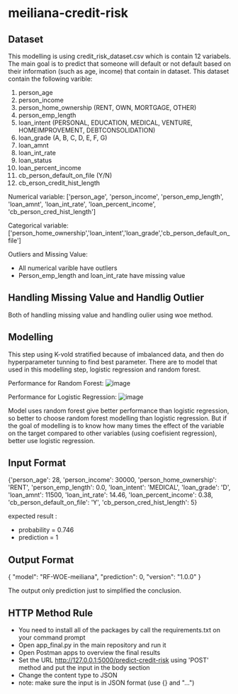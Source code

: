 # meiliana-credit-risk

## Dataset
This modelling is using credit_risk_dataset.csv which is contain 12 variabels. The main goal is to predict that someone will default or not default based on their information (such as age, income) that contain in dataset. This dataset contain the following varible:

1. person_age 
2. person_income 
3. person_home_ownership (RENT, OWN, MORTGAGE, OTHER)
4. person_emp_length 
5. loan_intent (PERSONAL, EDUCATION, MEDICAL, VENTURE, HOMEIMPROVEMENT, DEBTCONSOLIDATION)
6. loan_grade (A, B, C, D, E, F, G)
7. loan_amnt 
8. loan_int_rate
9. loan_status
10. loan_percent_income
11. cb_person_default_on_file (Y/N)
12. cb_erson_credit_hist_length

Numerical variable:
['person_age', 'person_income', 'person_emp_length', 'loan_amnt', 'loan_int_rate', 'loan_percent_income', 'cb_person_cred_hist_length']

Categorical variable:
['person_home_ownership','loan_intent','loan_grade','cb_person_default_on_file']

Outliers and Missing Value:
- All numerical varible have outliers
- Person_emp_length and loan_int_rate have missing value

## Handling Missing Value and Handlig Outlier
Both of handling missing value and handling oulier using woe method.

## Modelling
This step using K-vold stratified because of imbalanced data, and then do hyperparameter tunning to find best parameter.
There are to model that used in this modelling step, logistic regression and random forest. 

Performance for Random Forest:
![image](https://user-images.githubusercontent.com/76585709/133971034-aa4ce2e8-d854-48d6-8d00-c9535572110f.png)

Performance for Logistic Regression:
![image](https://user-images.githubusercontent.com/76585709/133971106-03f890d9-9bb9-4cd1-8970-7c11cfdb4f7b.png)

Model uses random forest give better performance than logistic regression, so better to choose random forest modelling than logistic regression. But if the goal of modelling is to know how many times the effect of the variable on the target compared to other variables (using coefisient regression), better use logistic regression.

## Input Format
{'person_age': 28,
  'person_income': 30000,
  'person_home_ownership': 'RENT',
  'person_emp_length': 0.0,
  'loan_intent': 'MEDICAL',
  'loan_grade': 'D',
  'loan_amnt': 11500,
  'loan_int_rate': 14.46,
  'loan_percent_income': 0.38,
  'cb_person_default_on_file': 'Y',
  'cb_person_cred_hist_length': 5}
  
  expected result :
  - probability = 0.746
  - prediction = 1
 
 ## Output Format
 { "model": "RF-WOE-meiliana", "prediction": 0, "version": "1.0.0" }
 
The output only prediction just to simplified the conclusion.

## HTTP Method Rule
- You need to install all of the packages by call the requirements.txt on your command prompt
- Open app_final.py in the main repository and run it
- Open Postman apps to overview the final results
- Set the URL http://127.0.0.1:5000/predict-credit-risk using 'POST' method and put the input in the body section
- Change the content type to JSON
- note: make sure the input is in JSON format (use {} and "...")
